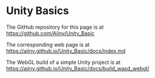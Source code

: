 <h1>Unity Basics</h1>
        
        
The GitHub repository for this page is at https://github.com/Ajiny/Unity_Basic

The corresponding web page is at https://ajiny.github.io/Unity_Basic/docs/index.md

The WebGL build of a simple Unity project is at https://ajiny.github.io/Unity_Basic/docs/build_wasd_webgl/
